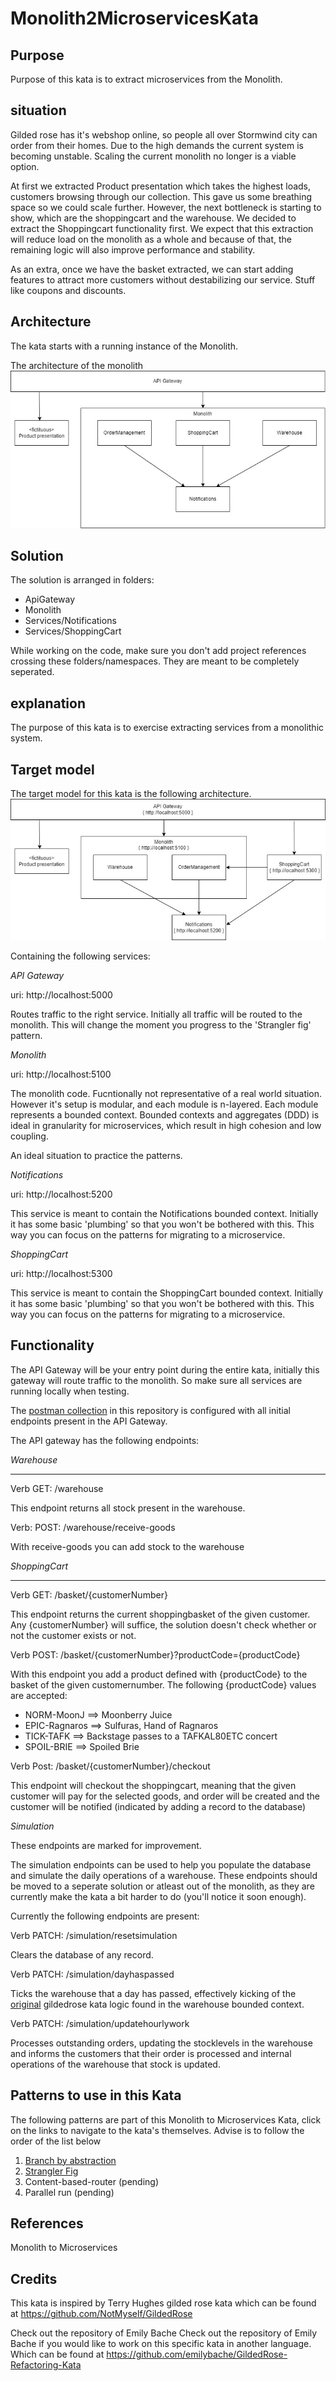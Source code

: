 # Monolith2MicroservicesKata

## Purpose
Purpose of this kata is to extract microservices from the Monolith. 

## situation
Gilded rose has it's webshop online, so people all over Stormwind city can order from their homes. Due to the high demands the current system is becoming unstable. Scaling the current monolith no longer is a viable option.

At first we extracted Product presentation which takes the highest loads, customers browsing through our collection. This gave us some breathing space so we could scale further. However, the next bottleneck is starting to show, which are the shoppingcart and the warehouse.
We decided to extract the Shoppingcart functionality first. We expect that this extraction will reduce load on the monolith as a whole and because of that, the remaining logic will also improve performance and stability.

As an extra, once we have the basket extracted, we can start adding features to attract more customers without destabilizing our service. Stuff like coupons and discounts.

## Architecture
The kata starts with a running instance of the Monolith.

The architecture of the monolith
![monolitharchitecture](./components.jpg)

## Solution
The solution is arranged in folders:
* ApiGateway
* Monolith
* Services/Notifications
* Services/ShoppingCart

While working on the code, make sure you don't add project references crossing these folders/namespaces. They are meant to be completely seperated.

## explanation
The purpose of this kata is to exercise extracting services from a monolithic system.

## Target model
The target model for this kata is the following architecture.
![TargetModel](./TargetSolution.jpg)

Containing the following services:

_API Gateway_

uri: http://localhost:5000

Routes traffic to the right service. Initially all traffic will be routed to the monolith. This will change the moment you progress to the 'Strangler fig' pattern.

_Monolith_

uri: http://localhost:5100

The monolith code. Fucntionally not representative of a real world situation. However it's setup is modular, and each module is n-layered. Each module represents a bounded context. Bounded contexts and aggregates (DDD) is ideal in granularity for microservices, which result in high cohesion and low coupling.

An ideal situation to practice the patterns.

_Notifications_

uri: http://localhost:5200

This service is meant to contain the Notifications bounded context. 
Initially it has some basic 'plumbing' so that you won't be bothered with this. This way you can focus on the patterns for migrating to a microservice.

_ShoppingCart_

uri: http://localhost:5300

This service is meant to contain the ShoppingCart bounded context. 
Initially it has some basic 'plumbing' so that you won't be bothered with this. This way you can focus on the patterns for migrating to a microservice.

## Functionality
The API Gateway will be your entry point during the entire kata, initially this gateway will route traffic to the monolith. So make sure all services are running locally when testing.

The [postman collection](./Microservices2MonolithKata.postman_collection.json) in this repository is configured with all initial endpoints present in the API Gateway.

The API gateway has the following endpoints:

_Warehouse_

---
Verb GET: /warehouse 

This endpoint returns all stock present in the warehouse.

Verb: POST: /warehouse/receive-goods

With receive-goods you can add stock to the warehouse


_ShoppingCart_

---
Verb GET: /basket/{customerNumber}

This endpoint returns the current shoppingbasket of the given customer. Any {customerNumber} will suffice, the solution doesn't check whether or not the customer exists or not.

Verb POST: /basket/{customerNumber}?productCode={productCode}

With this endpoint you add a product defined with {productCode} to the basket of the given customernumber.
The following {productCode} values are accepted:
* NORM-MoonJ      ==> Moonberry Juice
* EPIC-Ragnaros   ==> Sulfuras, Hand of Ragnaros
* TICK-TAFK       ==> Backstage passes to a TAFKAL80ETC concert
* SPOIL-BRIE      ==> Spoiled Brie

Verb Post: /basket/{customerNumber}/checkout

This endpoint will checkout the shoppingcart, meaning that the given customer will pay for the selected goods, and order will be created and the customer will be notified (indicated by adding a record to the database)

_Simulation_

These endpoints are marked for improvement.

The simulation endpoints can be used to help you populate the database and simulate the daily operations of a warehouse. These endpoints should be moved to a seperate solution or atleast out of the monolith, as they are currently make the kata a bit harder to do (you'll notice it soon enough).

Currently the following endpoints are present:

Verb PATCH: /simulation/resetsimulation

Clears the database of any record. 

Verb PATCH: /simulation/dayhaspassed

Ticks the warehouse that a day has passed, effectively kicking of the [original](https://github.com/NotMyself/GildedRose) gildedrose kata logic found in the warehouse bounded context.

Verb PATCH: /simulation/updatehourlywork

Processes outstanding orders, updating the stocklevels in the warehouse and informs the customers that their order is processed and internal operations of the warehouse that stock is updated.


## Patterns to use in this Kata
The following patterns are part of this Monolith to Microservices Kata, click on the links to navigate to the kata's themselves. Advise is to follow the order of the list below
1. [Branch by abstraction](./Katas/BranchByAbstraction.md)
1. [Strangler Fig](./Katas/StranglerFig.md)
1. Content-based-router (pending)
1. Parallel run (pending)

## References

Monolith to Microservices


## Credits 

This kata is inspired by Terry Hughes gilded rose kata which can be found at https://github.com/NotMyself/GildedRose

Check out the repository of Emily Bache
Check out the repository of Emily Bache if you would like to work on this specific kata in another language. Which can be found at https://github.com/emilybache/GildedRose-Refactoring-Kata